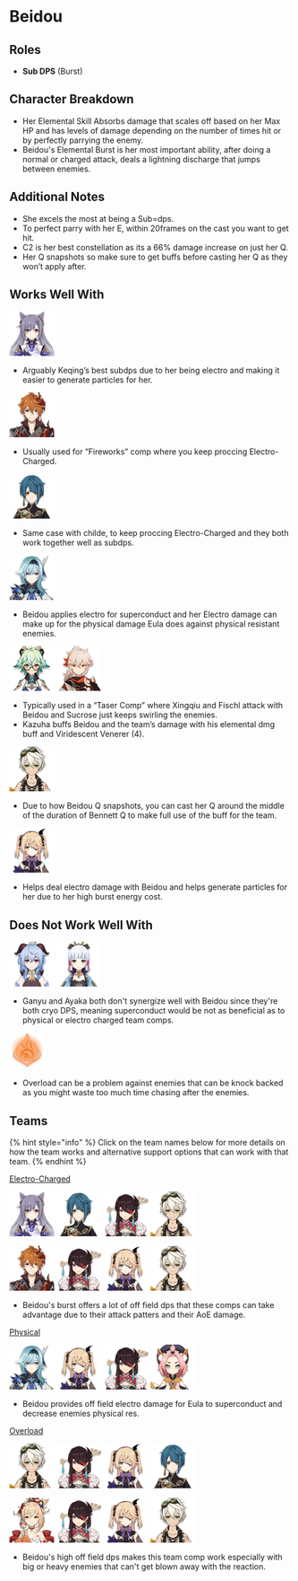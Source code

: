 # Beidou

## Roles

* **Sub DPS** \(Burst\)

##  Character Breakdown

* Her Elemental Skill Absorbs damage that scales off based on her Max HP and has levels of damage depending on the number of times hit or by perfectly parrying the enemy.
* Beidou's Elemental Burst is her most important ability, after doing a normal or charged attack, deals a lightning discharge that jumps between enemies. 

## Additional Notes

* She excels the most at being a Sub=dps.
* To perfect parry with her E, within 20frames on the cast you want to get hit.
* C2 is her best constellation as its a 66% damage increase on just her Q.
* Her Q snapshots so make sure to get buffs before casting her Q as they won’t apply after. 

## Works Well With

![](../../.gitbook/assets/ui_avataricon_keqing.png) 

* Arguably Keqing’s best subdps due to her being electro and making it easier to generate particles for her.

![](../../.gitbook/assets/ui_avataricon_tartaglia.png) 

* Usually used for “Fireworks” comp where you keep proccing Electro-Charged.

![](../../.gitbook/assets/ui_avataricon_xingqiu.png) 

* Same case with childe, to keep proccing Electro-Charged and they both work together well as subdps.

![](../../.gitbook/assets/ui_avataricon_eula.png)

* Beidou applies electro for superconduct and her Electro damage can make up for the physical damage Eula does against physical resistant enemies. 

![](../../.gitbook/assets/ui_avataricon_sucrose.png) ![](../../.gitbook/assets/ui_avataricon_kazuha.png) 

* Typically used in a “Taser Comp” where Xingqiu and Fischl attack with Beidou and Sucrose just keeps swirling the enemies.
* Kazuha buffs Beidou and the team’s damage with his elemental dmg buff and Viridescent Venerer \(4\).

![](../../.gitbook/assets/ui_avataricon_bennett.png) 

* Due to how Beidou Q snapshots, you can cast her Q around the middle of the duration of Bennett Q to make full use of the buff for the team.

![](../../.gitbook/assets/ui_avataricon_fischl.png) 

* Helps deal electro damage with Beidou and helps generate particles for her due to her high burst energy cost.

## Does Not Work Well With

![](../../.gitbook/assets/ui_avataricon_ganyu.png) ![](../../.gitbook/assets/ui_avataricon_ayaka.png) 

* Ganyu and Ayaka both don't synergize well with Beidou since they're both cryo DPS, meaning superconduct would be not as beneficial as to physical or electro charged team comps.

![](../../.gitbook/assets/element_pyro.webp) 

* Overload can be a problem against enemies that can be knock backed as you might waste too much time chasing after the enemies.

## Teams

{% hint style="info" %}
Click on the team names below for more details on how the team works and alternative support options that can work with that team.
{% endhint %}

[Electro-Charged](../../teams/electro-charged.md)

![](../../.gitbook/assets/ui_avataricon_keqing.png) ![](../../.gitbook/assets/ui_avataricon_xingqiu.png) ![](../../.gitbook/assets/ui_avataricon_beidou.png) ![](../../.gitbook/assets/ui_avataricon_bennett.png) 

![](../../.gitbook/assets/ui_avataricon_tartaglia.png) ![](../../.gitbook/assets/ui_avataricon_beidou.png) ![](../../.gitbook/assets/ui_avataricon_fischl.png) ![](../../.gitbook/assets/ui_avataricon_bennett.png) 

* Beidou's burst offers a lot of off field dps that these comps can take advantage due to their attack patters and their AoE damage.

[Physical](../../teams/physical.md)

![](../../.gitbook/assets/ui_avataricon_eula.png) ![](../../.gitbook/assets/ui_avataricon_fischl.png) ![](../../.gitbook/assets/ui_avataricon_beidou.png) ![](../../.gitbook/assets/ui_avataricon_diona.png) 

* Beidou provides off field electro damage for Eula to superconduct and decrease enemies physical res.

[Overload](../../teams/overload.md)

![](../../.gitbook/assets/ui_avataricon_bennett.png) ![](../../.gitbook/assets/ui_avataricon_beidou.png) ![](../../.gitbook/assets/ui_avataricon_fischl.png) ![](../../.gitbook/assets/ui_avataricon_xingqiu.png) 

![](../../.gitbook/assets/ui_avataricon_yoimiya.png) ![](../../.gitbook/assets/ui_avataricon_beidou.png) ![](../../.gitbook/assets/ui_avataricon_fischl.png) ![](../../.gitbook/assets/ui_avataricon_bennett.png) 

* Beidou's high off field dps makes this team comp work especially with big or heavy enemies that can't get blown away with the reaction.





